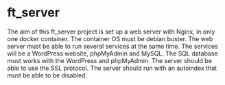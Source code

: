 # ft_server

The aim of this ft_server project is set up a web server with Nginx, in only one docker container.
The container OS must be debian buster.
The web server must be able to run several services at the same time.
The services will be a WordPress website, phpMyAdmin and MySQL.
The SQL database must works with the WordPress and phpMyAdmin.
The server should be able to use the SSL protocol.
The server should run with an autoindex that must be able to be disabled.

